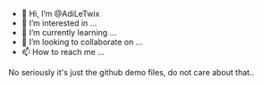 - 👋 Hi, I’m @AdiLeTwix
- 👀 I’m interested in ...
- 🌱 I’m currently learning ...
- 💞️ I’m looking to collaborate on ...
- 📫 How to reach me ...

<!---
AdiLeTwix/AdiLeTwix is a ✨ special ✨ repository because its `README.md` (this file) appears on your GitHub profile.
You can click the Preview link to take a look at your changes.
--->
No seriously it's just the github demo files, do not care about that..
